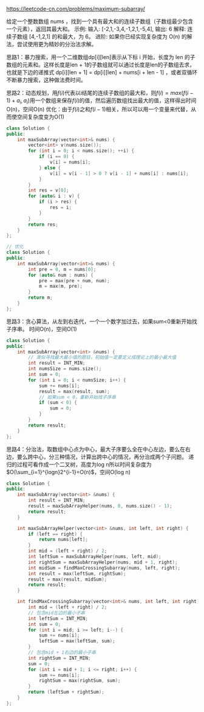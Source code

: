 https://leetcode-cn.com/problems/maximum-subarray/

给定一个整数数组 nums ，找到一个具有最大和的连续子数组（子数组最少包含一个元素），返回其最大和。
示例:
输入: [-2,1,-3,4,-1,2,1,-5,4],
输出: 6
解释: 连续子数组 [4,-1,2,1] 的和最大，为 6。
进阶:
如果你已经实现复杂度为 O(n) 的解法，尝试使用更为精妙的分治法求解。

思路1：暴力搜索，用一个二维数组dp\[i][len]表示从下标 i 开始，长度为 len 的子数组的元素和。这样长度是len + 1的子数组就可以通过长度是len的子数组去求，也就是下边的递推式
dp\[i]\[len + 1] = dp\[i][len] + nums[i + len - 1] ，或者双循环不断暴力搜索，这种做法费时间。

思路2：动态规划，用$f(i)$代表以i结尾的连续子数组的最大和，则$f(i) = max(f(i-1)+a_i,a_i)$用一个数组来保存$f(i)$的值，然后遍历数组找出最大的值，这样得出时间O(n)，空间O(n)
优化：由于$f(i)$之和$f(i-1)$相关，所以可以用一个变量来代替，从而使空间复杂度变为O(1)

```cpp
class Solution {
public:
    int maxSubArray(vector<int>& nums) {
        vector<int> v(nums.size());
        for (int i = 0; i < nums.size(); ++i) {
            if (i == 0) {
                v[i] = nums[i];
            } else {
                v[i] = v[i - 1] > 0 ? v[i - 1] + nums[i] : nums[i];
            }
        }
        int res = v[0];
        for (auto& i : v) {
            if (i > res) {
                res = i;
            }
        }
        return res;
    }
};

// 优化
class Solution {
public:
    int maxSubArray(vector<int>& nums) {
        int pre = 0, m = nums[0];
        for (auto& num : nums) {
            pre = max(pre + num, num);
            m = max(m, pre);
        }
        return m;
    }
};
```

思路3：贪心算法，从左到右迭代，一个一个数字加过去，如果sum<0重新开始找子序串。  时间O(n)，空间O(1)

```cpp
class Solution {
public:
    int maxSubArray(vector<int> &nums) {
        // 类似寻找最大最小值的题目，初始值一定要定义成理论上的最小最大值
        int result = INT_MIN;
        int numsSize = nums.size();
        int sum = 0;
        for (int i = 0; i < numsSize; i++) {
            sum += nums[i];
            result = max(result, sum);
            // 如果sum < 0，重新开始找子序串
            if (sum < 0) {
                sum = 0;
            }
        }
        return result;
    }
};
```

思路4：分治法，取数组中心点为中心，最大子序要么全在中心左边，要么在右边，要么跨中心，分三种情况，计算出跨中心的情况，再分治成两个子问题。  递归的过程可看作成一个二叉树，高度为log n所以时间复杂度为$O(\sum_{i=1}^{logn}2^{i-1}=O(n)$，空间O(log n)

```cpp
class Solution {
public:
    int maxSubArray(vector<int> &nums) {
        int result = INT_MIN;
        result = maxSubArrayHelper(nums, 0, nums.size() - 1);
        return result;
    }

    int maxSubArrayHelper(vector<int> &nums, int left, int right) {
        if (left == right) {
            return nums[left];
        }
        int mid = (left + right) / 2;
        int leftSum = maxSubArrayHelper(nums, left, mid);
        int rightSum = maxSubArrayHelper(nums, mid + 1, right);
        int midSum = findMaxCrossingSubarray(nums, left, right);
        int result = max(leftSum, rightSum);
        result = max(result, midSum);
        return result;
    }

    int findMaxCrossingSubarray(vector<int>& nums, int left, int right) {
        int mid = (left + right) / 2;
        // 包含mid左边的最小子串
        int leftSum = INT_MIN;
        int sum = 0;
        for (int i = mid; i >= left; i--) {
            sum += nums[i];
            leftSum = max(leftSum, sum);
        }
        // 包含mid + 1右边的最小子串
        int rightSum = INT_MIN;
        sum = 0;
        for (int i = mid + 1; i <= right; i++) {
            sum += nums[i];
            rightSum = max(rightSum, sum);
        }
        return (leftSum + rightSum);
    }
};
```



```cpp

```